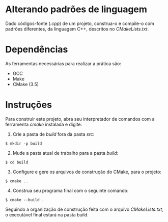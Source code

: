 # Alterando padrões de linguagem

Dado códigos-fonte (*.cpp*) de um projeto, construa-o e compile-o com padrões diferentes, da linguagem C++, descritos no *CMakeLists.txt*.

# Dependências

As ferramentas necessárias para realizar a prática são:

- GCC
- Make
- CMake (3.5)

# Instruções

Para construir este projeto, abra seu interpretador de comandos com a ferramenta *cmake* instalada e digite:

1. Crie a pasta de *build* fora da pasta *src*:

```$ mkdir -p build```

2. Mude a pasta atual de trabalho para a pasta *build*:

```$ cd build```

3. Configure e gere os arquivos de construção do CMake, para o projeto:

```$ cmake ..```

4. Construa seu programa final com o seguinte comando:

```$ cmake --build .```

Seguindo a organização de construção feita com o arquivo *CMakeLists.txt*, o executável final estará na pasta build.
